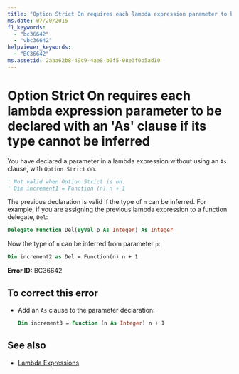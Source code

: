 ```yaml
---
title: "Option Strict On requires each lambda expression parameter to be declared with an 'As' clause if its type cannot be inferred"
ms.date: 07/20/2015
f1_keywords: 
  - "bc36642"
  - "vbc36642"
helpviewer_keywords: 
  - "BC36642"
ms.assetid: 2aaa62b8-49c9-4ae8-b0f5-08e3f0b5ad10
---
```

# Option Strict On requires each lambda expression parameter to be declared with an 'As' clause if its type cannot be inferred
You have declared a parameter in a lambda expression without using an `As` clause, with `Option Strict` on.  
  
```vb  
' Not valid when Option Strict is on.  
' Dim increment1 = Function (n) n + 1  
```  
  
 The previous declaration is valid if the type of `n` can be inferred. For example, if you are assigning the previous lambda expression to a function delegate, `Del`:  
  
```vb  
Delegate Function Del(ByVal p As Integer) As Integer  
```  
  
 Now the type of `n` can be inferred from parameter `p`:  
  
```vb  
Dim increment2 as Del = Function(n) n + 1  
```  
  
 **Error ID:** BC36642  
  
## To correct this error  
  
- Add an `As` clause to the parameter declaration:  
  
    ```vb  
    Dim increment3 = Function (n As Integer) n + 1  
    ```  
  
## See also

- [Lambda Expressions](../../visual-basic/programming-guide/language-features/procedures/lambda-expressions.md)
